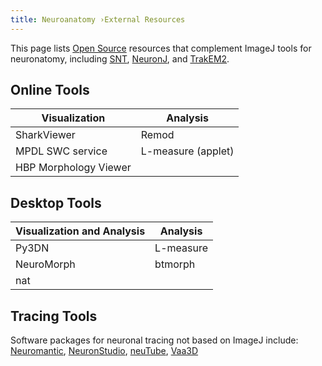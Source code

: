 ```yaml
---
title: Neuroanatomy ›External Resources
---
```


This page lists [Open Source](/licensing/open-source) resources that complement ImageJ tools for neuronatomy, including [SNT](/plugins/snt), [NeuronJ](/plugins/neuronj), and [TrakEM2](/plugins/trakem2).

## Online Tools

| Visualization                  |   Analysis         |
|--------------------------------|------------------- |
| SharkViewer                    | Remod              |
| MPDL SWC service               | L-measure (applet) |
| HBP Morphology Viewer          |                    |


## Desktop Tools

| Visualization and Analysis               | Analysis  |
|------------------------------------------|-----------|
| Py3DN                                    | L-measure |
| NeuroMorph                               | btmorph   |
| nat                                      |           |


## Tracing Tools

Software packages for neuronal tracing not based on ImageJ include: [Neuromantic](http://www.reading.ac.uk/neuromantic/), [NeuronStudio](http://research.mssm.edu/cnic/tools-ns.html), [neuTube](http://www.neutracing.com), [Vaa3D](http://www.vaa3d.org/)
